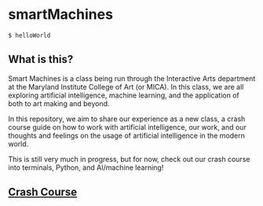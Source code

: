 # smartMachines
```
$ helloWorld
```
## What is this?
Smart Machines is a class being run through the Interactive Arts department at the Maryland Institute College of Art (or MICA). In this class, we are all exploring artificial intelligence, machine learning, and the application of both to art making and beyond.

In this repository, we aim to share our experience as a new class, a crash course guide on how to work with artificial intelligence, our work, and our thoughts and feelings on the usage of artificial intelligence in the modern world.

This is still very much in progress, but for now, check out our crash course into terminals, Python, and AI/machine learning!

## [Crash Course](crashCourse.md)
